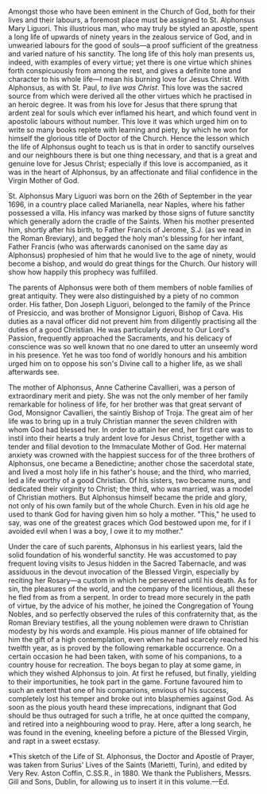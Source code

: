 
Amongst those who have been eminent in the Church of God, both for their lives and their labours, a foremost place must be assigned to St. Alphonsus Mary Liguori. This illustrious man, who may truly be styled an apostle, spent a long life of upwards of ninety years in the zealous service of God, and in unwearied labours for the good of souls—a proof sufficient of the greatness and varied nature of his sanctity. The long life of this holy man presents us, indeed, with examples of every virtue; yet there is one virtue which shines forth conspicuously from among the rest, and gives a definite tone and character to his whole life—I mean his burning love for Jesus Christ. With Alphonsus, as with St. Paul, *to live was Christ*. This love was the sacred source from which were derived all the other virtues which he practised in an heroic degree. It was from his love for Jesus that there sprung that ardent zeal for souls which ever inflamed his heart, and which found vent in apostolic labours without number. This love it was which urged him on to write so many books replete with learning and piety, by which he won for himself the glorious title of Doctor of the Church. Hence the lesson which the life of Alphonsus ought to teach us is that in order to sanctify ourselves and our neighbours there is but one thing necessary, and that is a great and genuine love for Jesus Christ; especially if this love is accompanied, as it was in the heart of Alphonsus, by an affectionate and filial confidence in the Virgin Mother of God.

St. Alphonsus Mary Liguori was born on the 26th of September in the year 1696, in a country place called Marianella, near Naples, where his father possessed a villa. His infancy was marked by those signs of future sanctity which generally adorn the cradle of the Saints. When his mother presented him, shortly after his birth, to Father Francis of Jerome, S.J. (as we read in the Roman Breviary), and begged the holy man\'s blessing for her infant, Father Francis (who was afterwards canonised on the same day as Alphonsus) prophesied of him that he would live to the age of ninety, would become a bishop, and would do great things for the Church. Our history will show how happily this prophecy was fulfilled.

The parents of Alphonsus were both of them members of noble families of great antiquity. They were also distinguished by a piety of no common order. His father, Don Joseph Liguori, belonged to the family of the Prince of Presiccio, and was brother of Monsignor Liguori, Bishop of Cava. His duties as a naval officer did not prevent him from diligently practising all the duties of a good Christian. He was particularly devout to Our Lord\'s Passion, frequently approached the Sacraments, and his delicacy of conscience was so well known that no one dared to utter an unseemly word in his presence. Yet he was too fond of worldly honours and his ambition urged him on to oppose his son\'s Divine call to a higher life, as we shall afterwards see.

The mother of Alphonsus, Anne Catherine Cavallieri, was a person of extraordinary merit and piety. She was not the only member of her family remarkable for holiness of life, for her brother was that great servant of God, Monsignor Cavallieri, the saintly Bishop of Troja. The great aim of her life was to bring up in a truly Christian manner the seven children with whom God had blessed her. In order to attain her end, her first care was to instil into their hearts a truly ardent love for Jesus Christ, together with a tender and filial devotion to the Immaculate Mother of God. Her maternal anxiety was crowned with the happiest success for of the three brothers of Alphonsus, one became a Benedictine; another chose the sacerdotal state, and lived a most holy life in his father\'s house; and the third, who married, led a life worthy of a good Christian. Of his sisters, two became nuns, and dedicated their virginity to Christ; the third, who was married, was a model of Christian mothers. But Alphonsus himself became the pride and glory, not only of his own family but of the whole Church. Even in his old age he used to thank God for having given him so holy a mother. \"This,\" he used to say, was one of the greatest graces which God bestowed upon me, for if I avoided evil when I was a boy, I owe it to my mother.\"

Under the care of such parents, Alphonsus in his earliest years, laid the solid foundation of his wonderful sanctity. He was accustomed to pay frequent loving visits to Jesus hidden in the Sacred Tabernacle, and was assiduous in the devout invocation of the Blessed Virgin, especially by reciting her Rosary—a custom in which he persevered until his death. As for sin, the pleasures of the world, and the company of the licentious, all these he fled from as from a serpent. In order to tread more securely in the path of virtue, by the advice of his mother, he joined the Congregation of Young Nobles, and so perfectly observed the rules of this confraternity that, as the Roman Breviary testifies, all the young noblemen were drawn to Christian modesty by his words and example. His pious manner of life obtained for him the gift of a high contemplation, even when he had scarcely reached his twelfth year, as is proved by the following remarkable occurrence. On a certain occasion he had been taken, with some of his companions, to a country house for recreation. The boys began to play at some game, in which they wished Alphonsus to join. At first he refused, but finally, yielding to their importunities, he took part in the game. Fortune favoured him to such an extent that one of his companions, envious of his success, completely lost his temper and broke out into blasphemies against God. As soon as the pious youth heard these imprecations, indignant that God should be thus outraged for such a trifle, he at once quitted the company, and retired into a neighbouring wood to pray. Here, after a long search, he was found in the evening, kneeling before a picture of the Blessed Virgin, and rapt in a sweet ecstasy.

\*This sketch of the Life of St. Alphonsus, the Doctor and Apostle of Prayer, was taken from Surius\' Lives of the Saints (Marietti, Turin), and edited by Very Rev. Aston Coffin, C.SS.R., in 1880. We thank the Publishers, Messrs. Gill and Sons, Dublin, for allowing us to insert it in this volume.—Ed.


